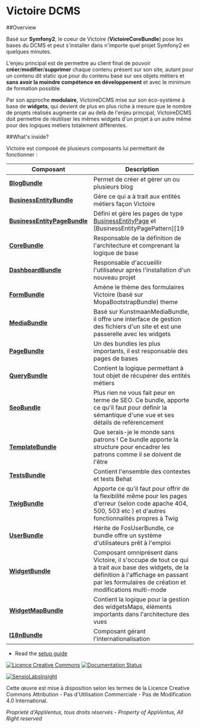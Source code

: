 # Victoire DCMS

##Overview

Basé sur **Symfony2**, le coeur de Victoire (**VictoireCoreBundle**) pose les bases du DCMS et peut s'installer dans n'importe quel projet Symfony2 en quelques minutes.

L'enjeu principal est de permettre au client final de pouvoir **créer**/**modifier**/**supprimer** chaque contenu présent sur son site, autant pour un contenu dit static que pour du contenu basé sur ses objets métiers et **sans avoir la moindre compétence en développement** et avec le minimum de formation possible.

Par son approche **modulaire**, VictoireDCMS mise sur son éco-système à base de **widgets**, qui devient de plus en plus riche à mesure que le nombre de projets réalisés augmente car au delà de l'enjeu principal, VictoireDCMS doit permettre de réutiliser les mêmes widgets d'un projet à un autre même pour des logiques métiers totalement différentes.



##What's inside?

Victoire est composé de plusieurs composants lui permettant de fonctionner :


Composant | Description
------------ | -------------
[**BlogBundle**][2] | Permet de créer et gérer un ou plusieurs blog
[**BusinessEntityBundle**][3] | Gère ce qui a à trait aux entités métiers façon Victoire
[**BusinessEntityPageBundle**][4] | Défini et gère les pages de type [BusinessEntityPage][18] et [BusinessEntityPagePattern][19
[**CoreBundle**][1] | Responsable de la définition de l'architecture et comprenant la logique de base
[**DashboardBundle**][5] | Responsable d'accueillir l'utilisateur après l'installation d'un nouveau projet
[**FormBundle**][6] | Amène le thème des formulaires Victoire (basé sur MopaBootstrapBundle) theme
[**MediaBundle**][7] | Basé sur KunstmaanMediaBundle, il offre une interface de gestion des fichiers d'un site et est une passerelle avec les widgets
[**PageBundle**][8] | Un des bundles les plus importants, il est responsable des pages de bases
[**QueryBundle**][9] | Contient la logique permettant à tout objet de récupérer des entités métiers
[**SeoBundle**][10] | Plus rien ne vous fait peur en terme de SEO. Ce bundle, apporte ce qu'il faut pour définir la sémantique d'une vue et ses détails de reférencement
[**TemplateBundle**][11] | Que serais-je le monde sans patrons ! Ce bundle apporte la structure pour encadrer les patrons comme il se doivent de l'être
[**TestsBundle**][12] | Contient l'ensemble des contextes et tests Behat
[**TwigBundle**][13] | Apporte ce qu'il faut pour offrir de la flexibilité même pour les pages d'erreur (selon code apache 404, 500, 503 etc ) et d'autres fonctionnalités propres à Twig
[**UserBundle**][14] | Hérite de FosUserBundle, ce bundle offre un système d'utilisateurs prêt à l'emploi
[**WidgetBundle**][15] | Composant omniprésent dans Victoire, il s'occupe de tout ce qui à trait aux base des widgets, de la définition à l'affichage en passant par les formulaires de création et modifications multi-mode
[**WidgetMapBundle**][16] | Contient la logique pour la gestion des widgetsMaps, éléments importants dans l'architecture des vues
[**I18nBundle**][17] | Composant gérant l'internationalisation


* Read the [setup guide](http://github.com/victoire/victoire//blob/master/setup.md)

[![Licence Creative Commons](http://i.creativecommons.org/l/by-nc-nd/4.0/88x31.png)](http://creativecommons.org/licenses/by-nc-nd/4.0/)
[![Documentation Status](https://readthedocs.org/projects/victoiredcms/badge/?version=latest)](https://readthedocs.org/projects/victoiredcms/?badge=latest)

[![SensioLabsInsight](https://insight.sensiolabs.com/projects/d5307bf2-eac4-43db-bd49-dd9e85e360a5/big.png)](https://insight.sensiolabs.com/projects/d5307bf2-eac4-43db-bd49-dd9e85e360a5)

Cette œuvre est mise à disposition selon les termes de la Licence Creative Commons Attribution - Pas d'Utilisation Commerciale - Pas de Modification 4.0 International.

*Proprieté d'AppVentus, tous droits réservés - Property of AppVentus, All Right reserved*


[1]:  http://github.com/victoire/victoire//blob/master/Bundle/CoreBundle/README.md
[2]:  http://github.com/victoire/victoire//blob/master/Bundle/BlogBundle/README.md
[3]:  http://github.com/victoire/victoire//blob/master/Bundle/BusinessEntityBundle/README.md
[4]:  http://github.com/victoire/victoire//blob/master/Bundle/BusinessEntityPageBundle/README.md
[5]:  http://github.com/victoire/victoire//blob/master/Bundle/DashboardBundle/README.md
[6]:  http://github.com/victoire/victoire//blob/master/Bundle/FormBundle/README.md
[7]:  http://github.com/victoire/victoire//blob/master/Bundle/MediaBundle/README.md
[8]:  http://github.com/victoire/victoire//blob/master/Bundle/PageBundle/README.md
[9]:  http://github.com/victoire/victoire//blob/master/Bundle/QueryBundle/README.md
[10]: http://github.com/victoire/victoire//blob/master/Bundle/SeoBundle/README.md
[11]: http://github.com/victoire/victoire//blob/master/Bundle/TemplateBundle/README.md
[12]: http://github.com/victoire/victoire//blob/master/Bundle/TestsBundle/README.md
[13]: http://github.com/victoire/victoire//blob/master/Bundle/TwigBundle/README.md
[14]: http://github.com/victoire/victoire//blob/master/Bundle/UserBundle/README.md
[15]: http://github.com/victoire/victoire//blob/master/Bundle/WidgetBundle/README.md
[16]: http://github.com/victoire/victoire//blob/master/Bundle/WidgetMapBundle/README.md
[17]: http://github.com/victoire/victoire//blob/master/Bundle/I18nBundle/README.md
[18]: http://github.com/victoire/victoire//blob/master/Bundle/BusinessEntityPageBundle/Resources/doc/BusinessEntityPage.md
[19]: http://github.com/victoire/victoire//blob/master/Bundle/BusinessEntityPageBundle/Resources/doc/BusinessEntityPagePattern.md
